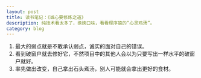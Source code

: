 ```yaml
---
layout: post
title: 读书笔记：《诚心要修炼之道》
description: 纯技术看太多了，换换口味，看看程序猿的“心灵鸡汤”。
category: blog
---
```


1. 最大的弱点就是不敢承认弱点，诚实的面对自己的错误。
2. 看到破窗户就去修好它，不然项目中的其他人会以为只要写出一样水平的破窗户就好。
3. 率先做出改变，自己拿出石头煮汤，别人可能就会拿出更好的食材。





[Joshua]:    http://joshuastray.github.io  "Joshua"
